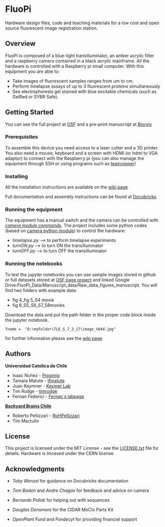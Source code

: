# FluoPi

Hardware design files, code and teaching materials for a low cost and open source fluorescent image registration station.

## Overview

FluoPi is composed of a blue-light transilluminator, an amber acrylic filter and a raspberry camera contained in a black acrylic mainframe. All the hardware is controlled with a Raspberry pi small computer.
With this equipment you are able to:  

* Take images of fluorescent samples ranges from um to cm.
* Perform timelapse assays of up to 3 fluorescent proteins simultaneously
* See electrophoresis gel stained with blue excitable chemicals (such as GelRed or SYBR Safe).

## Getting Started

You can see the full project at [OSF](https://osf.io/dy6p2/)
and a pre-print manuscript at [Biorxiv](https://www.biorxiv.org/content/early/2017/09/27/194324)

### Prerequisites

To assemble this device you need access to a laser cutter and a 3D printer. You also need a mouse, keyboard and a screen
with HDMI (or hdmi to VGA adaptor) to connect with the Raspberry pi (you can also manage the equipment through SSH or using programs such as [teamviewer](https://pages.teamviewer.com/published/raspberrypi/))


### Installing

All the installation instructions are available on the [wiki page][wiki]

Full documentation and assembly instructions can be found at [Docubricks](http://docubricks.com/viewer.jsp?id=701517893260717056)


### Running the equipment

The equipment has a manual switch and the camera can be controlled with [_camera module commands_](https://www.raspberrypi.org/documentation/usage/camera/raspicam/README.md).
The project includes some python codes (based on [camera python module](https://www.raspberrypi.org/documentation/usage/camera/python/)) to control the hardware:  
* _timelapse.py_ --> to perform timelapse experiments
* _turnON.py_ --> to turn ON the transilluminator
* _turnOFF.py_ --> to turn OFF the transilluminator

### Running the notebooks

To test the jupyter notebooks you can use sample images stored in github or full datasets stored at [OSF page project](https://osf.io/dy6p2/) and  linked Google Drive:FluoPi_Data/Manuscript_data/Raw_data_figures_manuscript. You will find two folders with example data:  
* fig 4_fig 5_S4 movie
* fig 6_S5_S6_S7_S8movies

Download the data and put the path folder in the proper code block inside the jupyter notebook.

```
fname =  "D:\myFolder\TLE_G_7_3_17\image_%04d.jpg"
```

for further information please see the [wiki page][wiki]

## Authors

**Universidad Catolica de Chile**
* Isaac Nuñez - [Prosimio](https://github.com/Prosimio)
* Tamara Matute - [tfmatute](https://github.com/tfmatute)
* Juan Keymner - [Keymer Lab](http://keymerlab.nl/www/?page_id=26)
* Tim Rudge - [timrudge](https://github.com/timrudge)
* Fernan Federici - [Fernan´s labpage ](https://federicilab.org)

[**Backyard Brains Chile**](http://www.backyardbrains.cl/)
* Roberto Pellizzari - [RoHPellizzari](https://github.com/RoHPellizzari)
* Tim Marzullo


## License

This project is licensed under the MIT License - see the [LICENSE.txt](LICENSE.txt) file for details. Hardware is lincesed under the CERN license.

## Acknowledgments

* _Toby Wenzel_ for guidance on Docubricks documentation
* _Tom Baden_  and _Andre Chagas_ for feedback and advice on camera
* _Bernardo Pollak_ for helping out with sequences
* _Douglas Densmore_ for the CIDAR MoClo Parts Kit

* _OpenPlant Fund_ and _Fondecyt_ for providing financial support


[wiki]: https://github.com/SynBioUC/FluoPi/wiki
